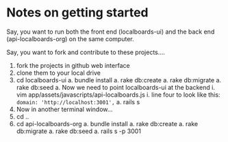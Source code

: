 Notes on getting started 
===================

Say, you want to run both the front end (localboards-ui) and the 
back end (api-localboards-org) on the same computer.

Say, you want to fork and contribute to these projects.... 

1. fork the projects in github web interface
2. clone them to your local drive
3. cd localboards-ui
    a. bundle install
    a. rake db:create 
    a. rake db:migrate
    a. rake db:seed
    a. Now we need to point localboards-ui at the backend
       i. vim app/assets/javascripts/api-localboards.js
       i. line four to look like this:
           ```domain: 'http://localhost:3001',```
    a. rails s 
4. Now in another terminal window...
4. cd ..
5. cd api-localboards-org
   a. bundle install
   a. rake db:create 
   a. rake db:migrate
   a. rake db:seed
   a. rails s -p 3001


